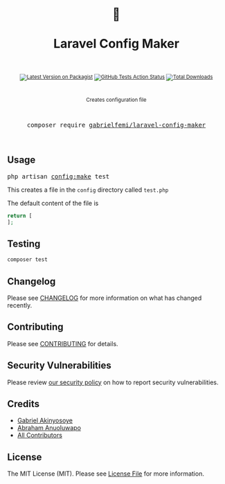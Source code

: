 <div align="center">
  <h1>
    <br/>
    🥵
    <br />
    <br />
    Laravel Config Maker
    <br />
    <br />
  </h1>
  <sup>

[![Latest Version on Packagist](https://img.shields.io/packagist/v/gabrielfemi/laravel-config-maker.svg?style=flat-square)](https://packagist.org/packages/gabrielfemi/laravel-config-maker)
[![GitHub Tests Action Status](https://img.shields.io/github/workflow/status/gabrielfemi/laravel-config-maker/run-tests?label=tests)](https://github.com/gabrielfemi/laravel-config-maker/actions?query=workflow%3Arun-tests+branch%3Amaster)
[![Total Downloads](https://img.shields.io/packagist/dt/gabrielfemi/laravel-config-maker.svg?style=flat-square)](https://packagist.org/packages/gabrielfemi/laravel-config-maker)


<br />

Creates configuration file
    
</sup>
<br />

  <pre>composer require <a href="https://packagist.org/packages/gabrielfemi/laravel-config-maker">gabrielfemi/laravel-config-maker</a></pre>
  <br />
</div>

## Usage
<pre>php artisan <a href="#">config:make</a> test</pre>

This creates a file in the ```config``` directory called ```test.php```

The default content of the file is 
```php
return [
];
``` 
## Testing

``` bash
composer test
```

## Changelog

Please see [CHANGELOG](CHANGELOG.md) for more information on what has changed recently.

## Contributing

Please see [CONTRIBUTING](.github/CONTRIBUTING.md) for details.

## Security Vulnerabilities

Please review [our security policy](../../security/policy) on how to report security vulnerabilities.

## Credits

- [Gabriel Akinyosoye](https://github.com/GabrielFemi)
- [Abraham Anuoluwapo](https://github.com/anubra266)
- [All Contributors](../../contributors)

## License

The MIT License (MIT). Please see [License File](LICENSE.md) for more information.
